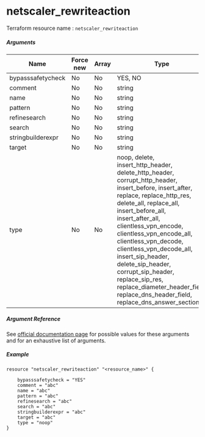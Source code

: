 # netscaler_rewriteaction

Terraform resource name : ```netscaler_rewriteaction```

##### Arguments

| Name | Force new | Array | Type |
|----|----|----|----|
|bypasssafetycheck|No|No|YES, NO|
|comment|No|No|string|
|name|No|No|string|
|pattern|No|No|string|
|refinesearch|No|No|string|
|search|No|No|string|
|stringbuilderexpr|No|No|string|
|target|No|No|string|
|type|No|No|noop, delete, insert_http_header, delete_http_header, corrupt_http_header, insert_before, insert_after, replace, replace_http_res, delete_all, replace_all, insert_before_all, insert_after_all, clientless_vpn_encode, clientless_vpn_encode_all, clientless_vpn_decode, clientless_vpn_decode_all, insert_sip_header, delete_sip_header, corrupt_sip_header, replace_sip_res, replace_diameter_header_field, replace_dns_header_field, replace_dns_answer_section|

##### Argument Reference

See [official documentation page](https://developer-docs.citrix.com/projects/netscaler-nitro-api/en/11.0/configuration/rewrite/rewriteaction/rewriteaction/) for possible values for these arguments and for an exhaustive list of arguments.

##### Example

```
resource "netscaler_rewriteaction" "<resource_name>" {

    bypasssafetycheck = "YES"
    comment = "abc"
    name = "abc"
    pattern = "abc"
    refinesearch = "abc"
    search = "abc"
    stringbuilderexpr = "abc"
    target = "abc"
    type = "noop"
}
```


